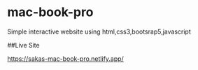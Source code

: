 # mac-book-pro

Simple interactive website using html,css3,bootsrap5,javascript

##Live Site

https://sakas-mac-book-pro.netlify.app/
